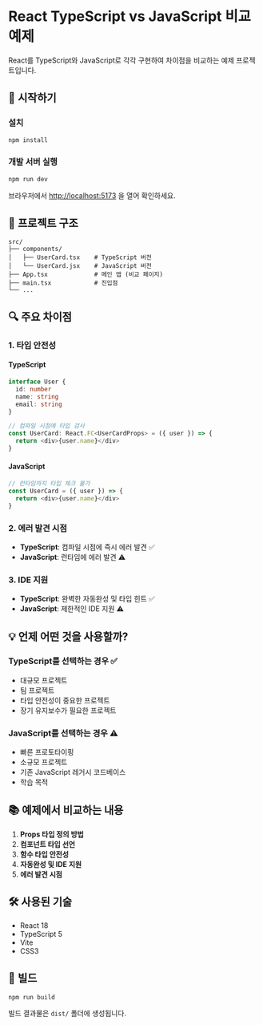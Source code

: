 # React TypeScript vs JavaScript 비교 예제

React를 TypeScript와 JavaScript로 각각 구현하여 차이점을 비교하는 예제 프로젝트입니다.

## 🚀 시작하기

### 설치

```bash
npm install
```

### 개발 서버 실행

```bash
npm run dev
```

브라우저에서 [http://localhost:5173](http://localhost:5173) 을 열어 확인하세요.

## 📁 프로젝트 구조

```
src/
├── components/
│   ├── UserCard.tsx    # TypeScript 버전
│   └── UserCard.jsx    # JavaScript 버전
├── App.tsx             # 메인 앱 (비교 페이지)
├── main.tsx            # 진입점
└── ...
```

## 🔍 주요 차이점

### 1. 타입 안전성

#### TypeScript
```typescript
interface User {
  id: number
  name: string
  email: string
}

// 컴파일 시점에 타입 검사
const UserCard: React.FC<UserCardProps> = ({ user }) => {
  return <div>{user.name}</div>
}
```

#### JavaScript
```javascript
// 런타임까지 타입 체크 불가
const UserCard = ({ user }) => {
  return <div>{user.name}</div>
}
```

### 2. 에러 발견 시점

- **TypeScript**: 컴파일 시점에 즉시 에러 발견 ✅
- **JavaScript**: 런타임에 에러 발견 ⚠️

### 3. IDE 지원

- **TypeScript**: 완벽한 자동완성 및 타입 힌트 ✅
- **JavaScript**: 제한적인 IDE 지원 ⚠️

## 💡 언제 어떤 것을 사용할까?

### TypeScript를 선택하는 경우 ✅
- 대규모 프로젝트
- 팀 프로젝트
- 타입 안전성이 중요한 프로젝트
- 장기 유지보수가 필요한 프로젝트

### JavaScript를 선택하는 경우 ⚠️
- 빠른 프로토타이핑
- 소규모 프로젝트
- 기존 JavaScript 레거시 코드베이스
- 학습 목적

## 📚 예제에서 비교하는 내용

1. **Props 타입 정의 방법**
2. **컴포넌트 타입 선언**
3. **함수 타입 안전성**
4. **자동완성 및 IDE 지원**
5. **에러 발견 시점**

## 🛠️ 사용된 기술

- React 18
- TypeScript 5
- Vite
- CSS3

## 📝 빌드

```bash
npm run build
```

빌드 결과물은 `dist/` 폴더에 생성됩니다.

